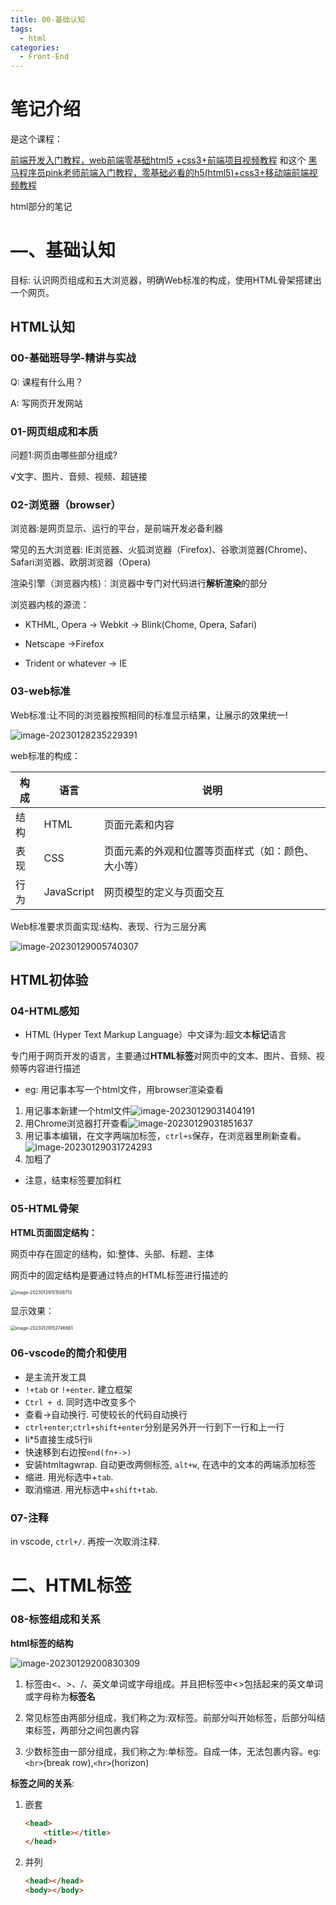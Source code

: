 ```yaml
---
title: 00-基础认知
tags:
  - html
categories:
  - Front-End
---
```

<!-- toc -->
# 笔记介绍

是这个课程：

[前端开发入门教程，web前端零基础html5 +css3+前端项目视频教程](https://www.bilibili.com/video/BV1Kg411T7t9/?spm_id_from=333.1007.top_right_bar_window_custom_collection.content.click&vd_source=4f8ddad44fd904574089cafb91e9e009)
和这个
[黑马程序员pink老师前端入门教程，零基础必看的h5(html5)+css3+移动端前端视频教程](https://www.bilibili.com/video/BV14J4114768?p=161&vd_source=4f8ddad44fd904574089cafb91e9e009)

html部分的笔记

# —、基础认知

目标: 认识网页组成和五大浏览器，明确Web标准的构成，使用HTML骨架搭建出一个网页。

## HTML认知

### 00-基础班导学-精讲与实战

Q: 课程有什么用？

A: 写网页开发网站

### 01-网页组成和本质

问题1:网页由哪些部分组成?

√文字、图片、音频、视频、超链接

### 02-浏览器（browser）

浏览器:是网页显示、运行的平台，是前端开发必备利器

常见的五大浏览器: IE浏览器、火狐浏览器（Firefox)、谷歌浏览器(Chrome)、 Safari浏览器、欧朋浏览器（Opera)

渲染引擎（浏览器内核)︰浏览器中专门对代码进行**解析渲染**的部分

浏览器内核的源流：

- KTHML, Opera -> Webkit -> Blink(Chome, Opera, Safari)

- Netscape ->Firefox

- Trident or whatever -> IE

### 03-web标准

Web标准:让不同的浏览器按照相同的标准显示结果，让展示的效果统一!

![image-20230128235229391](https://illyber-images.oss-cn-chengdu.aliyuncs.com/202301282352478.png)

web标准的构成：

| 构成 | 语言       | 说明                                               |
| ---- | ---------- | -------------------------------------------------- |
| 结构 | HTML       | 页面元素和内容                                     |
| 表现 | CSS        | 页面元素的外观和位置等页面样式（如：颜色、大小等） |
| 行为 | JavaScript | 网页模型的定义与页面交互                           |

Web标准要求页面实现:结构、表现、行为三层分离

![image-20230129005740307](https://illyber-images.oss-cn-chengdu.aliyuncs.com/202301290057782.png)

## HTML初体验

### 04-HTML感知

- HTML (Hyper Text Markup Language）中文译为:超文本**标记**语言

专门用于网页开发的语言，主要通过**HTML标签**对网页中的文本、图片、音频、视频等内容进行描述

- eg: 用记事本写一个html文件，用browser渲染查看

1. 用记事本新建一个html文件![image-20230129031404191](https://illyber-images.oss-cn-chengdu.aliyuncs.com/202301290314297.png)
2. 用Chrome浏览器打开查看![image-20230129031851637](https://illyber-images.oss-cn-chengdu.aliyuncs.com/202301290318711.png)
3. 用记事本编辑，在文字两端加标签，`ctrl+s`保存，在浏览器里刷新查看。![image-20230129031724293](https://illyber-images.oss-cn-chengdu.aliyuncs.com/202301290317354.png)
4. 加粗了

- 注意，结束标签要加斜杠

### 05-HTML骨架

**HTML页面固定结构：**

网页中存在固定的结构，如:整体、头部、标题、主体  

网页中的固定结构是要通过特点的HTML标签进行描述的  

<img src="https://illyber-images.oss-cn-chengdu.aliyuncs.com/202301291515862.png" alt="image-20230129151508713" style="zoom:50%;" />

显示效果：  

<img src="https://illyber-images.oss-cn-chengdu.aliyuncs.com/202301291527724.png" alt="image-20230129152746661" style="zoom:50%;" />

### 06-vscode的简介和使用

- 是主流开发工具
- `!+tab` or `!+enter`. 建立框架
- `Ctrl + d`. 同时选中改变多个
- 查看->自动换行. 可使较长的代码自动换行
- `ctrl+enter`;`ctrl+shift+enter`分别是另外开一行到下一行和上一行
- li*5直接生成5行li
- 快速移到右边按`end(fn+->)`
- 安装htmltagwrap. 自动更改两侧标签, `alt+w`, 在选中的文本的两端添加标签
- 缩进. 用光标选中+`tab`.
- 取消缩进. 用光标选中+`shift+tab`.

### 07-注释

in vscode, `ctrl+/`. 再按一次取消注释. 

# 二、HTML标签

### 08-标签组成和关系

**html标签的结构**  

![image-20230129200830309](https://illyber-images.oss-cn-chengdu.aliyuncs.com/202301292008375.png)

1. 标签由<、>、/、英文单词或字母组成。并且把标签中<>包括起来的英文单词或字母称为**标签名**  

2. 常见标签由两部分组成，我们称之为:双标签。前部分叫开始标签，后部分叫结束标签，两部分之间包裹内容  

3. 少数标签由一部分组成，我们称之为:单标签。自成一体，无法包裹内容。eg: `<br>`(break row),`<hr>`(horizon)

**标签之间的关系**:

1. 嵌套
   ```html
   <head>
       <title></title>
   </head>
   ```

2. 并列
   ```html
   <head></head>
   <body></body>
   ```

